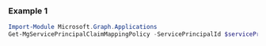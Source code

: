 ### Example 1
```powershell
Import-Module Microsoft.Graph.Applications
Get-MgServicePrincipalClaimMappingPolicy -ServicePrincipalId $servicePrincipalId
```
